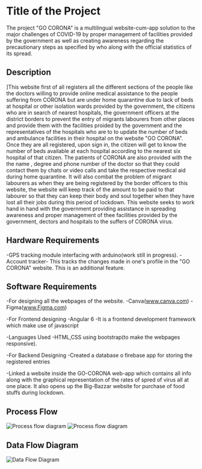 # Title of the Project

The project "GO CORONA" is a multilingual website-cum-app solution to the major challenges of COVID-19 by proper management of facilities provided by the government as well as creating awareness regarding the precautionary steps as specified by who along with the official statistics of its spread.

## Description

]This website first of all registers all the different sections of the people like the doctors willing to provide online medical assistance to the people suffering from CORONA but are under home quarantine due to lack of beds at hospital or other isolation wards provided by the government, the citizens who are in search of nearest hospitals, the government officers at the district borders to prevent the entry of migrants labourers from other places and provide them with the facilities proided by the government and the representatives of the hospitals who are to to update the number of beds and ambulance facilities in their hospital on the website "GO CORONA". Once they are all registered, upon sign in, the citizen will get to know the number of beds available at each hospital according to the nearest six hospital of that citizen. The patients of CORONA are also provided with the the name , degree and phone number of the doctor so that they could contact them by chats or video calls and take the respective medical aid during home quarantine. It will also combat the problem of migrant labourers as when they are being registered by the border officers to this website, the website will keep track of the amount to be paid to that labourer so that they can keep their body and soul together when they have lost all their jobs during this period of lockdown. This website seeks to work hand in hand with the government providing assistance in spreading awareness and proper management of thee facilities provided by the government, dectors and hospitals to the suffers of CORONA virus.   

## Hardware Requirements

-GPS tracking module interfacing with arduino(work still in progress).
-Account tracker- This tracks the changes made in one's profile in the "GO CORONA" website. This is an additional feature.

## Software Requirements

-For designing all the webpages of the website.
-Canva(www.canva.com)
-Figma(www.Figma.com)


-For Frontend designing
-Angular 6
-It is a frontend development framework which make use of javascript

-Languages Used
-HTML,CSS using bootstrap(to make the webpages responsive).


-For Backend Designing
-Created a database o firebase app for storing the registered entries

-Linked a website inside the GO-CORONA web-app which contains all info along with the graphical representation of the rates of spred of virus all at one place. It also opens up the Big-Bazzar website for purchase of food stuffs during lockdown.

## Process Flow
 
![Process flow diagram](https://github.com/supu2701/e-Yantra-Hackathon-COVID19-webapp/blob/master/processflow1.png)
![Process flow diagram](https://github.com/supu2701/e-Yantra-Hackathon-COVID19-webapp/blob/master/processflow2.png)

## Data Flow Diagram

![Data Flow Diagram](https://github.com/supu2701/e-Yantra-Hackathon-COVID19-webapp/blob/master/dataflow.jpg)


